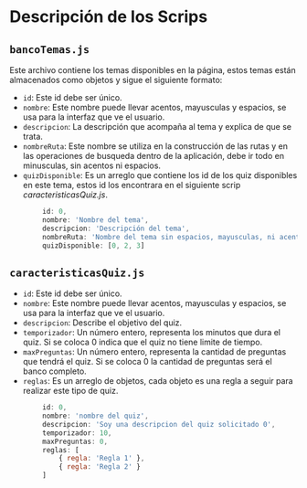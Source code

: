 # Descripción de los Scrips 

## `bancoTemas.js`

Este archivo contiene los temas disponibles en la página, estos temas están almacenados como objetos y sigue el siguiente formato: 

- `id`: Este id debe ser único.  
- `nombre`: Este nombre puede llevar acentos, mayusculas y espacios, se usa para la interfaz que ve el usuario. 
- `descripcion`: La descripción que acompaña al tema y explica de que se trata.
- `nombreRuta`: Este nombre se utiliza en la construcción de las rutas y en las operaciones de busqueda dentro de la aplicación, debe ir todo en minusculas, sin acentos ni espacios.
- `quizDisponible`: Es un arreglo que contiene los id de los quiz disponibles en este tema, estos id los encontrara en el siguiente scrip *caracteristicasQuiz.js*.

```js
        id: 0,
        nombre: 'Nombre del tema',
        descripcion: 'Descripción del tema',
        nombreRuta: 'Nombre del tema sin espacios, mayusculas, ni acentos, etc...',
        quizDisponible: [0, 2, 3]
```

## `caracteristicasQuiz.js`

- `id`: Este id debe ser único.  
- `nombre`: Este nombre puede llevar acentos, mayusculas y espacios, se usa para la interfaz que ve el usuario. 
- `descripcion`: Describe el objetivo del quiz. 
- `temporizador`: Un número entero, representa los minutos que dura el quiz. Si se coloca 0 indica que el quiz no tiene limite de tiempo.
- `maxPreguntas`: Un número entero, representa la cantidad de preguntas que tendrá el quiz. Si se coloca 0 la cantidad de preguntas será el banco completo.
- `reglas`: Es un arreglo de objetos, cada objeto es una regla a seguir para realizar este tipo de quiz.

```js
        id: 0,
        nombre: 'nombre del quiz',
        descripcion: 'Soy una descripcion del quiz solicitado 0',
        temporizador: 10,
        maxPreguntas: 0,
        reglas: [
            { regla: 'Regla 1' },
            { regla: 'Regla 2' }
        ]
```
        
    

